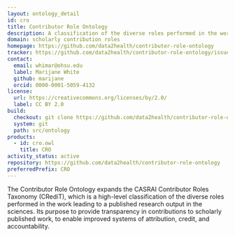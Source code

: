 ```yaml
---
layout: ontology_detail
id: cro
title: Contributor Role Ontology
description: A classification of the diverse roles performed in the work leading to a published research output in the sciences. Its purpose to provide transparency in contributions to scholarly published work, to enable improved systems of attribution, credit, and accountability.
domain: scholarly contribution roles
homepage: https://github.com/data2health/contributor-role-ontology
tracker: https://github.com/data2health/contributor-role-ontology/issues
contact:
  email: whimar@ohsu.edu
  label: Marijane White
  github: marijane
  orcid: 0000-0001-5059-4132
license:
  url: https://creativecommons.org/licenses/by/2.0/
  label: CC BY 2.0
build:
  checkout: git clone https://github.com/data2health/contributor-role-ontology.git
  system: git
  path: src/ontology
products:
  - id: cro.owl
    title: CRO
activity_status: active
repository: https://github.com/data2health/contributor-role-ontology
preferredPrefix: CRO
---
```


The Contributor Role Ontology expands the CASRAI Contributor Roles Taxonomy (CRediT), which is a high-level classification of the diverse roles performed in the work leading to a published research output in the sciences. Its purpose to provide transparency in contributions to scholarly published work, to enable improved systems of attribution, credit, and accountability.
